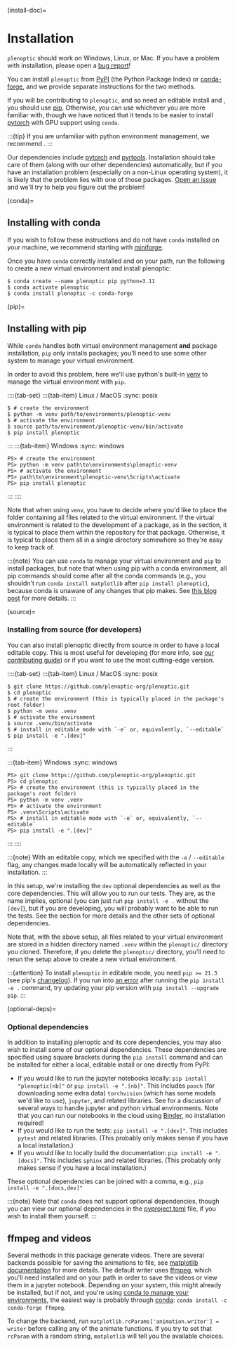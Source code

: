 (install-doc)=
# Installation

`plenoptic` should work on Windows, Linux, or Mac. If you have a problem with installation, please open a [bug report](https://github.com/plenoptic-org/plenoptic/issues/new?assignees=&labels=&projects=&template=bug_report.md&title=)!

You can install `plenoptic` from [PyPI](https://pypi.org/project/plenoptic/) (the Python Package Index) or [conda-forge](https://anaconda.org/conda-forge/plenoptic), and we provide separate instructions for the two methods.

If you will be contributing to `plenoptic`, and so need an editable install and [](optional-deps), you should use [pip](pip). Otherwise, you can use whichever you are more familiar with, though we have noticed that it tends to be easier to install [pytorch](https://pytorch.org/) with GPU support using `conda`.

:::{tip}
If you are unfamiliar with python environment management, we recommend [](conda).
:::

Our dependencies include [pytorch](https://pytorch.org/) and [pyrtools](https://pyrtools.readthedocs.io/en/latest/). Installation should take care of them (along with our other dependencies) automatically, but if you have an installation problem (especially on a non-Linux operating system), it is likely that the problem lies with one of those packages. [Open an issue](https://github.com/plenoptic-org/plenoptic/issues/new?assignees=&labels=&projects=&template=bug_report.md&title=) and we'll try to help you figure out the problem!

(conda)=
## Installing with conda

If you wish to follow these instructions and do not have `conda` installed on your machine, we recommend starting with [miniforge](https://github.com/conda-forge/miniforge).

Once you have `conda` correctly installed and on your path, run the following to create a new virtual environment and install plenoptic:

```{code-block} console
$ conda create --name plenoptic pip python=3.11
$ conda activate plenoptic
$ conda install plenoptic -c conda-forge
```

(pip)=
## Installing with pip

While `conda` handles both virtual environment management **and** package installation, `pip` only installs packages; you'll need to use some other system to manage your virtual environment.

In order to avoid this problem, here we'll use python's built-in [venv](https://docs.python.org/3/library/venv.html) to manage the virtual environment with `pip`.

::::{tab-set}
:::{tab-item} Linux / MacOS
:sync: posix

```{code-block} console
$ # create the environment
$ python -m venv path/to/environments/plenoptic-venv
$ # activate the environment
$ source path/to/environment/plenoptic-venv/bin/activate
$ pip install plenoptic
```
:::
:::{tab-item} Windows
:sync: windows

```{code-block} pwsh-session
PS> # create the environment
PS> python -m venv path\to\environments\plenoptic-venv
PS> # activate the environment
PS> path\to\environment\plenoptic-venv\Scripts\activate
PS> pip install plenoptic
```
:::
::::

Note that when using `venv`, you have to decide where you'd like to place the folder containing all files related to the virtual environment. If the virtual environment is related to the development of a package, as in the [](source) section, it is typical to place them within the repository for that package. Otherwise, it is typical to place them all in a single directory somewhere so they're easy to keep track of.

:::{note}
You can use `conda` to manage your virtual environment and `pip` to install packages, but note that when using pip with a conda environment, all pip commands should come after all the conda commands (e.g., you shouldn't run `conda install matplotlib` after `pip install plenoptic`), because conda is unaware of any changes that pip makes. See [this blog post](https://www.anaconda.com/blog/using-pip-in-a-conda-environment) for more details.
:::

(source)=
### Installing from source (for developers)

You can also install plenoptic directly from source in order to have a local editable copy. This is most useful for developing (for more info, see [our contributing guide](https://github.com/plenoptic-org/plenoptic/blob/main/CONTRIBUTING.md)) or if you want to use the most cutting-edge version.

::::{tab-set}
:::{tab-item} Linux / MacOS
:sync: posix

```{code-block} console
$ git clone https://github.com/plenoptic-org/plenoptic.git
$ cd plenoptic
$ # create the environment (this is typically placed in the package's root folder)
$ python -m venv .venv
$ # activate the environment
$ source .venv/bin/activate
$ # install in editable mode with `-e` or, equivalently, `--editable`
$ pip install -e ".[dev]"
```

:::

:::{tab-item} Windows
:sync: windows

```{code-block} pwsh-session
PS> git clone https://github.com/plenoptic-org/plenoptic.git
PS> cd plenoptic
PS> # create the environment (this is typically placed in the package's root folder)
PS> python -m venv .venv
PS> # activate the environment
PS> .venv\Scripts\activate
PS> # install in editable mode with `-e` or, equivalently, `--editable`
PS> pip install -e ".[dev]"
```
:::
::::

:::{note}
   With an editable copy, which we specified with the ``-e`` / ``--editable`` flag, any changes made locally will be automatically reflected in your installation.
:::

In this setup, we're installing the `dev` optional dependencies as well as the core dependencies. This will allow you to run our tests. They are, as the name implies, optional (you can just run `pip install -e .` without the `[dev]`), but if you are developing, you will probably want to be able to run the tests. See the [](optional-deps) section for more details and the other sets of optional dependencies.


Note that, with the above setup, all files related to your virtual environment are stored in a hidden directory named `.venv` within the `plenoptic/` directory you cloned. Therefore, if you delete the `plenoptic/` directory, you'll need to rerun the setup above to create a new virtual environment.

:::{attention}
To install `plenoptic` in editable mode, you need `pip >= 21.3` (see pip's [changelog](https://pip.pypa.io/en/stable/news/#id286)). If you run into [an error](https://github.com/plenoptic-org/plenoptic/issues/227) after running the `pip install -e .` command, try updating your pip version with `pip install --upgrade pip`.
:::

(optional-deps)=
### Optional dependencies

In addition to installing plenoptic and its core dependencies, you may also wish to install some of our optional dependencies. These dependencies are specified using square brackets during the `pip install` command and can be installed for either a local, editable install or one directly from PyPI:

- If you would like to run the jupyter notebooks locally: `pip install "plenoptic[nb]"` or `pip install -e ".[nb]"`. This includes `pooch` (for downloading some extra data) `torchvision` (which has some models we'd like to use), `jupyter`, and related libraries. See [](jupyter-doc) for a discussion of several ways to handle jupyter and python virtual environments. Note that you can run our notebooks in the cloud using [Binder](https://mybinder.org/v2/gh/plenoptic-org/plenoptic/1.2.0?filepath=examples), no installation required!
- If you would like to run the tests: `pip install -e ".[dev]"`. This includes `pytest` and related libraries. (This probably only makes sense if you have a local installation.)
- If you would like to locally build the documentation: `pip install -e ".[docs]"`. This includes `sphinx` and related libraries. (This probably only makes sense if you have a local installation.)

These optional dependencies can be joined with a comma, e.g., `pip install -e ".[docs,dev]"`

:::{note}
Note that `conda` does not support optional dependencies, though you can view our optional dependencies in the [pyproject.toml](https://github.com/plenoptic-org/plenoptic/blob/main/pyproject.toml#L35) file, if you wish to install them yourself.
:::

## ffmpeg and videos

Several methods in this package generate videos. There are several backends possible for saving the animations to file, see [matplotlib documentation](https://matplotlib.org/stable/api/animation_api.html#writer-classes) for more details. The default writer uses [ffmpeg](https://ffmpeg.org/download.html), which you'll need installed and on your path in order to save the videos or view them in a jupyter notebook. Depending on your system, this might already be installed, but if not, and you're using [conda to manage your environments](conda), the easiest way is probably through [conda](https://anaconda.org/conda-forge/ffmpeg): `conda install -c conda-forge ffmpeg`.

To change the backend, run `matplotlib.rcParams['animation.writer'] = writer` before calling any of the animate functions. If you try to set that `rcParam` with a random string, `matplotlib` will tell you the available choices.
